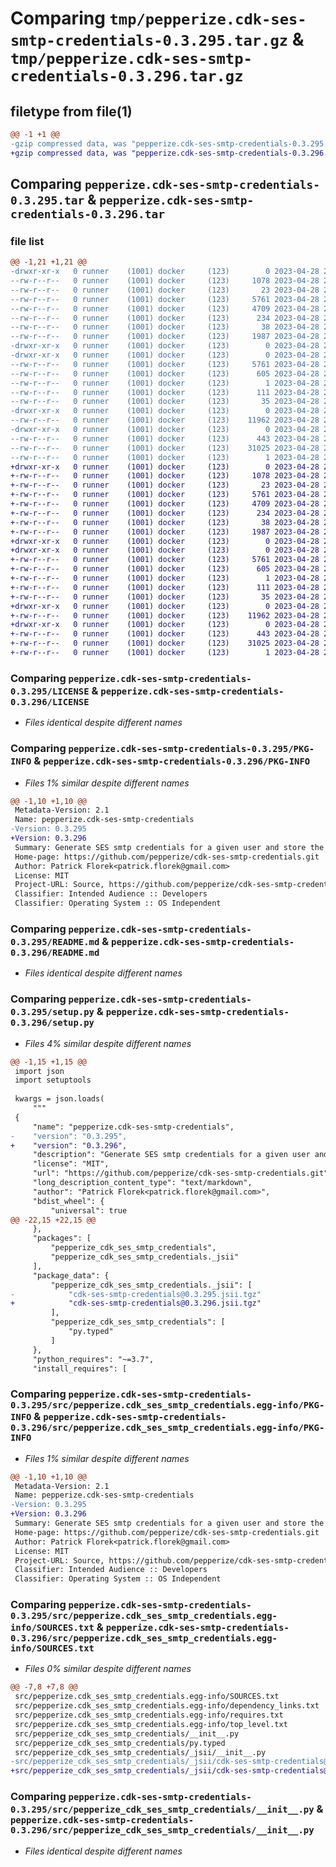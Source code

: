 # Comparing `tmp/pepperize.cdk-ses-smtp-credentials-0.3.295.tar.gz` & `tmp/pepperize.cdk-ses-smtp-credentials-0.3.296.tar.gz`

## filetype from file(1)

```diff
@@ -1 +1 @@
-gzip compressed data, was "pepperize.cdk-ses-smtp-credentials-0.3.295.tar", last modified: Fri Apr 28 23:07:30 2023, max compression
+gzip compressed data, was "pepperize.cdk-ses-smtp-credentials-0.3.296.tar", last modified: Fri Apr 28 23:13:25 2023, max compression
```

## Comparing `pepperize.cdk-ses-smtp-credentials-0.3.295.tar` & `pepperize.cdk-ses-smtp-credentials-0.3.296.tar`

### file list

```diff
@@ -1,21 +1,21 @@
-drwxr-xr-x   0 runner    (1001) docker     (123)        0 2023-04-28 23:07:30.523113 pepperize.cdk-ses-smtp-credentials-0.3.295/
--rw-r--r--   0 runner    (1001) docker     (123)     1078 2023-04-28 23:07:17.000000 pepperize.cdk-ses-smtp-credentials-0.3.295/LICENSE
--rw-r--r--   0 runner    (1001) docker     (123)       23 2023-04-28 23:07:17.000000 pepperize.cdk-ses-smtp-credentials-0.3.295/MANIFEST.in
--rw-r--r--   0 runner    (1001) docker     (123)     5761 2023-04-28 23:07:30.523113 pepperize.cdk-ses-smtp-credentials-0.3.295/PKG-INFO
--rw-r--r--   0 runner    (1001) docker     (123)     4709 2023-04-28 23:07:17.000000 pepperize.cdk-ses-smtp-credentials-0.3.295/README.md
--rw-r--r--   0 runner    (1001) docker     (123)      234 2023-04-28 23:07:17.000000 pepperize.cdk-ses-smtp-credentials-0.3.295/pyproject.toml
--rw-r--r--   0 runner    (1001) docker     (123)       38 2023-04-28 23:07:30.523113 pepperize.cdk-ses-smtp-credentials-0.3.295/setup.cfg
--rw-r--r--   0 runner    (1001) docker     (123)     1987 2023-04-28 23:07:17.000000 pepperize.cdk-ses-smtp-credentials-0.3.295/setup.py
-drwxr-xr-x   0 runner    (1001) docker     (123)        0 2023-04-28 23:07:30.519113 pepperize.cdk-ses-smtp-credentials-0.3.295/src/
-drwxr-xr-x   0 runner    (1001) docker     (123)        0 2023-04-28 23:07:30.523113 pepperize.cdk-ses-smtp-credentials-0.3.295/src/pepperize.cdk_ses_smtp_credentials.egg-info/
--rw-r--r--   0 runner    (1001) docker     (123)     5761 2023-04-28 23:07:30.000000 pepperize.cdk-ses-smtp-credentials-0.3.295/src/pepperize.cdk_ses_smtp_credentials.egg-info/PKG-INFO
--rw-r--r--   0 runner    (1001) docker     (123)      605 2023-04-28 23:07:30.000000 pepperize.cdk-ses-smtp-credentials-0.3.295/src/pepperize.cdk_ses_smtp_credentials.egg-info/SOURCES.txt
--rw-r--r--   0 runner    (1001) docker     (123)        1 2023-04-28 23:07:30.000000 pepperize.cdk-ses-smtp-credentials-0.3.295/src/pepperize.cdk_ses_smtp_credentials.egg-info/dependency_links.txt
--rw-r--r--   0 runner    (1001) docker     (123)      111 2023-04-28 23:07:30.000000 pepperize.cdk-ses-smtp-credentials-0.3.295/src/pepperize.cdk_ses_smtp_credentials.egg-info/requires.txt
--rw-r--r--   0 runner    (1001) docker     (123)       35 2023-04-28 23:07:30.000000 pepperize.cdk-ses-smtp-credentials-0.3.295/src/pepperize.cdk_ses_smtp_credentials.egg-info/top_level.txt
-drwxr-xr-x   0 runner    (1001) docker     (123)        0 2023-04-28 23:07:30.523113 pepperize.cdk-ses-smtp-credentials-0.3.295/src/pepperize_cdk_ses_smtp_credentials/
--rw-r--r--   0 runner    (1001) docker     (123)    11962 2023-04-28 23:07:17.000000 pepperize.cdk-ses-smtp-credentials-0.3.295/src/pepperize_cdk_ses_smtp_credentials/__init__.py
-drwxr-xr-x   0 runner    (1001) docker     (123)        0 2023-04-28 23:07:30.523113 pepperize.cdk-ses-smtp-credentials-0.3.295/src/pepperize_cdk_ses_smtp_credentials/_jsii/
--rw-r--r--   0 runner    (1001) docker     (123)      443 2023-04-28 23:07:17.000000 pepperize.cdk-ses-smtp-credentials-0.3.295/src/pepperize_cdk_ses_smtp_credentials/_jsii/__init__.py
--rw-r--r--   0 runner    (1001) docker     (123)    31025 2023-04-28 23:07:17.000000 pepperize.cdk-ses-smtp-credentials-0.3.295/src/pepperize_cdk_ses_smtp_credentials/_jsii/cdk-ses-smtp-credentials@0.3.295.jsii.tgz
--rw-r--r--   0 runner    (1001) docker     (123)        1 2023-04-28 23:07:17.000000 pepperize.cdk-ses-smtp-credentials-0.3.295/src/pepperize_cdk_ses_smtp_credentials/py.typed
+drwxr-xr-x   0 runner    (1001) docker     (123)        0 2023-04-28 23:13:25.933542 pepperize.cdk-ses-smtp-credentials-0.3.296/
+-rw-r--r--   0 runner    (1001) docker     (123)     1078 2023-04-28 23:13:13.000000 pepperize.cdk-ses-smtp-credentials-0.3.296/LICENSE
+-rw-r--r--   0 runner    (1001) docker     (123)       23 2023-04-28 23:13:13.000000 pepperize.cdk-ses-smtp-credentials-0.3.296/MANIFEST.in
+-rw-r--r--   0 runner    (1001) docker     (123)     5761 2023-04-28 23:13:25.933542 pepperize.cdk-ses-smtp-credentials-0.3.296/PKG-INFO
+-rw-r--r--   0 runner    (1001) docker     (123)     4709 2023-04-28 23:13:13.000000 pepperize.cdk-ses-smtp-credentials-0.3.296/README.md
+-rw-r--r--   0 runner    (1001) docker     (123)      234 2023-04-28 23:13:13.000000 pepperize.cdk-ses-smtp-credentials-0.3.296/pyproject.toml
+-rw-r--r--   0 runner    (1001) docker     (123)       38 2023-04-28 23:13:25.933542 pepperize.cdk-ses-smtp-credentials-0.3.296/setup.cfg
+-rw-r--r--   0 runner    (1001) docker     (123)     1987 2023-04-28 23:13:13.000000 pepperize.cdk-ses-smtp-credentials-0.3.296/setup.py
+drwxr-xr-x   0 runner    (1001) docker     (123)        0 2023-04-28 23:13:25.933542 pepperize.cdk-ses-smtp-credentials-0.3.296/src/
+drwxr-xr-x   0 runner    (1001) docker     (123)        0 2023-04-28 23:13:25.933542 pepperize.cdk-ses-smtp-credentials-0.3.296/src/pepperize.cdk_ses_smtp_credentials.egg-info/
+-rw-r--r--   0 runner    (1001) docker     (123)     5761 2023-04-28 23:13:25.000000 pepperize.cdk-ses-smtp-credentials-0.3.296/src/pepperize.cdk_ses_smtp_credentials.egg-info/PKG-INFO
+-rw-r--r--   0 runner    (1001) docker     (123)      605 2023-04-28 23:13:25.000000 pepperize.cdk-ses-smtp-credentials-0.3.296/src/pepperize.cdk_ses_smtp_credentials.egg-info/SOURCES.txt
+-rw-r--r--   0 runner    (1001) docker     (123)        1 2023-04-28 23:13:25.000000 pepperize.cdk-ses-smtp-credentials-0.3.296/src/pepperize.cdk_ses_smtp_credentials.egg-info/dependency_links.txt
+-rw-r--r--   0 runner    (1001) docker     (123)      111 2023-04-28 23:13:25.000000 pepperize.cdk-ses-smtp-credentials-0.3.296/src/pepperize.cdk_ses_smtp_credentials.egg-info/requires.txt
+-rw-r--r--   0 runner    (1001) docker     (123)       35 2023-04-28 23:13:25.000000 pepperize.cdk-ses-smtp-credentials-0.3.296/src/pepperize.cdk_ses_smtp_credentials.egg-info/top_level.txt
+drwxr-xr-x   0 runner    (1001) docker     (123)        0 2023-04-28 23:13:25.933542 pepperize.cdk-ses-smtp-credentials-0.3.296/src/pepperize_cdk_ses_smtp_credentials/
+-rw-r--r--   0 runner    (1001) docker     (123)    11962 2023-04-28 23:13:13.000000 pepperize.cdk-ses-smtp-credentials-0.3.296/src/pepperize_cdk_ses_smtp_credentials/__init__.py
+drwxr-xr-x   0 runner    (1001) docker     (123)        0 2023-04-28 23:13:25.933542 pepperize.cdk-ses-smtp-credentials-0.3.296/src/pepperize_cdk_ses_smtp_credentials/_jsii/
+-rw-r--r--   0 runner    (1001) docker     (123)      443 2023-04-28 23:13:13.000000 pepperize.cdk-ses-smtp-credentials-0.3.296/src/pepperize_cdk_ses_smtp_credentials/_jsii/__init__.py
+-rw-r--r--   0 runner    (1001) docker     (123)    31025 2023-04-28 23:13:13.000000 pepperize.cdk-ses-smtp-credentials-0.3.296/src/pepperize_cdk_ses_smtp_credentials/_jsii/cdk-ses-smtp-credentials@0.3.296.jsii.tgz
+-rw-r--r--   0 runner    (1001) docker     (123)        1 2023-04-28 23:13:13.000000 pepperize.cdk-ses-smtp-credentials-0.3.296/src/pepperize_cdk_ses_smtp_credentials/py.typed
```

### Comparing `pepperize.cdk-ses-smtp-credentials-0.3.295/LICENSE` & `pepperize.cdk-ses-smtp-credentials-0.3.296/LICENSE`

 * *Files identical despite different names*

### Comparing `pepperize.cdk-ses-smtp-credentials-0.3.295/PKG-INFO` & `pepperize.cdk-ses-smtp-credentials-0.3.296/PKG-INFO`

 * *Files 1% similar despite different names*

```diff
@@ -1,10 +1,10 @@
 Metadata-Version: 2.1
 Name: pepperize.cdk-ses-smtp-credentials
-Version: 0.3.295
+Version: 0.3.296
 Summary: Generate SES smtp credentials for a given user and store the credentials in a SecretsManager Secret.
 Home-page: https://github.com/pepperize/cdk-ses-smtp-credentials.git
 Author: Patrick Florek<patrick.florek@gmail.com>
 License: MIT
 Project-URL: Source, https://github.com/pepperize/cdk-ses-smtp-credentials.git
 Classifier: Intended Audience :: Developers
 Classifier: Operating System :: OS Independent
```

### Comparing `pepperize.cdk-ses-smtp-credentials-0.3.295/README.md` & `pepperize.cdk-ses-smtp-credentials-0.3.296/README.md`

 * *Files identical despite different names*

### Comparing `pepperize.cdk-ses-smtp-credentials-0.3.295/setup.py` & `pepperize.cdk-ses-smtp-credentials-0.3.296/setup.py`

 * *Files 4% similar despite different names*

```diff
@@ -1,15 +1,15 @@
 import json
 import setuptools
 
 kwargs = json.loads(
     """
 {
     "name": "pepperize.cdk-ses-smtp-credentials",
-    "version": "0.3.295",
+    "version": "0.3.296",
     "description": "Generate SES smtp credentials for a given user and store the credentials in a SecretsManager Secret.",
     "license": "MIT",
     "url": "https://github.com/pepperize/cdk-ses-smtp-credentials.git",
     "long_description_content_type": "text/markdown",
     "author": "Patrick Florek<patrick.florek@gmail.com>",
     "bdist_wheel": {
         "universal": true
@@ -22,15 +22,15 @@
     },
     "packages": [
         "pepperize_cdk_ses_smtp_credentials",
         "pepperize_cdk_ses_smtp_credentials._jsii"
     ],
     "package_data": {
         "pepperize_cdk_ses_smtp_credentials._jsii": [
-            "cdk-ses-smtp-credentials@0.3.295.jsii.tgz"
+            "cdk-ses-smtp-credentials@0.3.296.jsii.tgz"
         ],
         "pepperize_cdk_ses_smtp_credentials": [
             "py.typed"
         ]
     },
     "python_requires": "~=3.7",
     "install_requires": [
```

### Comparing `pepperize.cdk-ses-smtp-credentials-0.3.295/src/pepperize.cdk_ses_smtp_credentials.egg-info/PKG-INFO` & `pepperize.cdk-ses-smtp-credentials-0.3.296/src/pepperize.cdk_ses_smtp_credentials.egg-info/PKG-INFO`

 * *Files 1% similar despite different names*

```diff
@@ -1,10 +1,10 @@
 Metadata-Version: 2.1
 Name: pepperize.cdk-ses-smtp-credentials
-Version: 0.3.295
+Version: 0.3.296
 Summary: Generate SES smtp credentials for a given user and store the credentials in a SecretsManager Secret.
 Home-page: https://github.com/pepperize/cdk-ses-smtp-credentials.git
 Author: Patrick Florek<patrick.florek@gmail.com>
 License: MIT
 Project-URL: Source, https://github.com/pepperize/cdk-ses-smtp-credentials.git
 Classifier: Intended Audience :: Developers
 Classifier: Operating System :: OS Independent
```

### Comparing `pepperize.cdk-ses-smtp-credentials-0.3.295/src/pepperize.cdk_ses_smtp_credentials.egg-info/SOURCES.txt` & `pepperize.cdk-ses-smtp-credentials-0.3.296/src/pepperize.cdk_ses_smtp_credentials.egg-info/SOURCES.txt`

 * *Files 0% similar despite different names*

```diff
@@ -7,8 +7,8 @@
 src/pepperize.cdk_ses_smtp_credentials.egg-info/SOURCES.txt
 src/pepperize.cdk_ses_smtp_credentials.egg-info/dependency_links.txt
 src/pepperize.cdk_ses_smtp_credentials.egg-info/requires.txt
 src/pepperize.cdk_ses_smtp_credentials.egg-info/top_level.txt
 src/pepperize_cdk_ses_smtp_credentials/__init__.py
 src/pepperize_cdk_ses_smtp_credentials/py.typed
 src/pepperize_cdk_ses_smtp_credentials/_jsii/__init__.py
-src/pepperize_cdk_ses_smtp_credentials/_jsii/cdk-ses-smtp-credentials@0.3.295.jsii.tgz
+src/pepperize_cdk_ses_smtp_credentials/_jsii/cdk-ses-smtp-credentials@0.3.296.jsii.tgz
```

### Comparing `pepperize.cdk-ses-smtp-credentials-0.3.295/src/pepperize_cdk_ses_smtp_credentials/__init__.py` & `pepperize.cdk-ses-smtp-credentials-0.3.296/src/pepperize_cdk_ses_smtp_credentials/__init__.py`

 * *Files identical despite different names*


